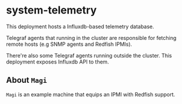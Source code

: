 # system-telemetry

This deployment hosts a Influxdb-based telemetry database.

Telegraf agents that running in the cluster are responsible for fetching remote hosts (e.g SNMP agents and Redfish IPMIs).

There're also some Telegraf agents running outside the cluster. This deployment exposes Influxdb API to them.

## About `Magi`

`Magi` is an example machine that equips an IPMI with Redfish support.
